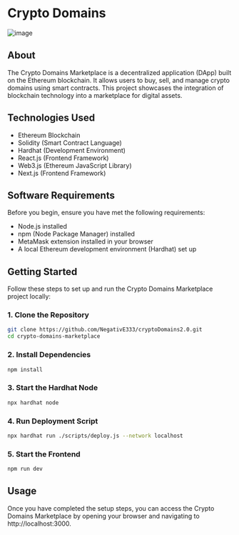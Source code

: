 # Crypto Domains

![image](https://github.com/NegativE333/cryptoDomains2.0/assets/102456428/c39728f1-ed69-4417-ad0e-f2e57c4d9d97)



## About

The Crypto Domains Marketplace is a decentralized application (DApp) built on the Ethereum blockchain. It allows users to buy, sell, and manage crypto domains using smart contracts. This project showcases the integration of blockchain technology into a marketplace for digital assets.

## Technologies Used

- Ethereum Blockchain
- Solidity (Smart Contract Language)
- Hardhat (Development Environment)
- React.js (Frontend Framework)
- Web3.js (Ethereum JavaScript Library)
- Next.js (Frontend Framework)

## Software Requirements

Before you begin, ensure you have met the following requirements:
- Node.js installed
- npm (Node Package Manager) installed
- MetaMask extension installed in your browser
- A local Ethereum development environment (Hardhat) set up

## Getting Started

Follow these steps to set up and run the Crypto Domains Marketplace project locally:

### 1. Clone the Repository

```bash
git clone https://github.com/NegativE333/cryptoDomains2.0.git
cd crypto-domains-marketplace
```

### 2. Install Dependencies

```bash
npm install
```

### 3. Start the Hardhat Node

```bash
npx hardhat node
```

### 4. Run Deployment Script

```bash
npx hardhat run ./scripts/deploy.js --network localhost
```

### 5. Start the Frontend

```bash
npm run dev
```

## Usage

Once you have completed the setup steps, you can access the Crypto Domains Marketplace by opening your browser and navigating to http://localhost:3000.

